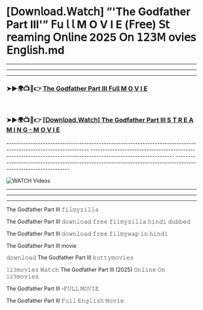 # [𝖣𝗈𝗐𝗇𝗅𝗈𝖺𝖽.𝖶𝖺𝗍𝖼𝗁] ”'The Godfather Part III'” 𝖥𝗎 𝗅 𝗅  M O V I E (𝖥𝗋𝖾𝖾) 𝖲𝗍 𝗋𝖾𝖺𝗆𝗂𝗇𝗀 𝖮𝗇𝗅𝗂𝗇𝖾 2025 𝖮𝗇 𝟣𝟤𝟥𝖬 𝗈𝗏𝗂𝖾𝗌 𝖤𝗇𝗀𝗅𝗂𝗌𝗁.md

----------------------------------------------------------------------------------------------------------------
----------------------------------------------------------------------------------------------------------------
----------------------------------------------------------------------------------------------------------------

<h3>➤►🌍📺📱👉 <a href="https://movieone2.web.app/">The Godfather Part III 𝖥𝗎𝗅𝗅  M O V I E</a></h3><br>

<h3>➤►🌍📺📱👉 <a href="https://movieone2.web.app/">[𝖣𝗈𝗐𝗇𝗅𝗈𝖺𝖽.𝖶𝖺𝗍𝖼𝗁] The Godfather Part III S T R E A M I N G - M O V I E</a></h3>
</div>
----------------------------------------------------------------------------------------------------------------
----------------------------------------------------------------------------------------------------------------
----------------------------------------------------------------------------------------------------------------

<a href="https://movieone2.web.app/" rel="nofollow" data-target="animated-image.originalLink"><img src="https://camo.githubusercontent.com/8a4f000d20f83aca3bf7ec5f350d767afa0574a8a352519fd8cfa583a6f93a33/68747470733a2f2f692e696d6775722e636f6d2f644a486b345a712e676966" alt="WATCH Videos" data-canonical-src="https://i.imgur.com/dJHk4Zq.gif" style="max-width: 100%; display: inline-block;" data-target="animated-image.originalImage"></a>

----------------------------------------------------------------------------------------------------------------
----------------------------------------------------------------------------------------------------------------
-------------------------------------------------------------------------------

The Godfather Part III 𝚏𝚒𝚕𝚖𝚢𝚣𝚒𝚕𝚕𝚊

The Godfather Part III 𝚍𝚘𝚠𝚗𝚕𝚘𝚊𝚍 𝚏𝚛𝚎𝚎 𝚏𝚒𝚕𝚖𝚢𝚣𝚒𝚕𝚕𝚊 𝚑𝚒𝚗𝚍𝚒 𝚍𝚞𝚋𝚋𝚎𝚍

The Godfather Part III 𝚍𝚘𝚠𝚗𝚕𝚘𝚊𝚍 𝚏𝚛𝚎𝚎 𝚏𝚒𝚕𝚖𝚢𝚠𝚊𝚙 𝚒𝚗 𝚑𝚒𝚗𝚍𝚒

The Godfather Part III movie

𝚍𝚘𝚠𝚗𝚕𝚘𝚊𝚍 The Godfather Part III 𝚔𝚞𝚝𝚝𝚢𝚖𝚘𝚟𝚒𝚎𝚜

𝟷𝟸𝟹𝚖𝚘𝚟𝚒𝚎𝚜 𝚆𝚊𝚝𝚌𝚑 The Godfather Part III (2025) 𝙾𝚗𝚕𝚒𝚗𝚎 𝙾𝚗 𝟷𝟸𝟹𝚖𝚘𝚟𝚒𝚎𝚜

The Godfather Part III -𝙵𝚄𝙻𝙻 𝙼𝙾𝚅𝙸𝙴

The Godfather Part III 𝙵𝚞𝚕𝚕 𝙴𝚗𝚐𝚕𝚒𝚜𝚑 𝙼𝚘𝚟𝚒𝚎